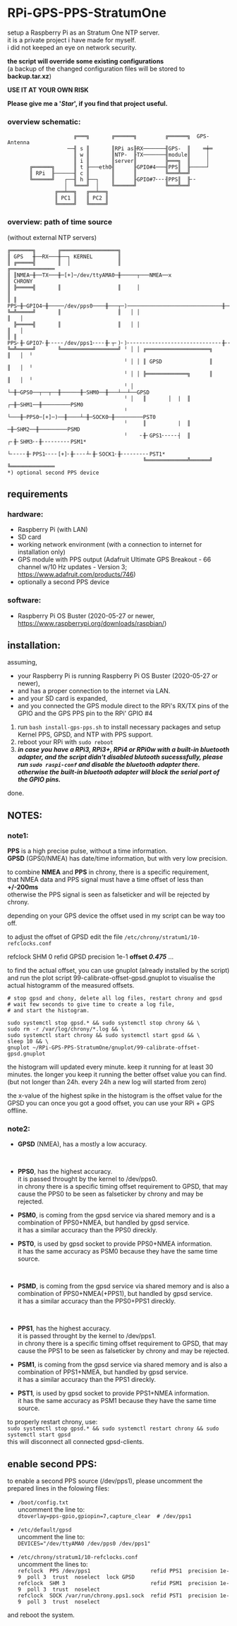 # RPi-GPS-PPS-StratumOne

setup a Raspberry Pi as an Stratum One NTP server.<br />
it is a private project i have made for myself.<br />
i did not keeped an eye on network security.

**the script will override some existing configurations**<br />
(a backup of the changed configuration files will be stored to **backup.tar.xz**)

**USE IT AT YOUR OWN RISK**

**Please give me a '_Star_', if you find that project useful.**

### overview schematic:
```
                     ╔═══╗       ╔══════╗         ╔══════╗  GPS-Antenna
                   ──╢ s ║       ║RPi as╟RX───────╢GPS-  ║    ═╪═
                     ║ w ║       ║NTP-  ╟TX───────╢module║     │
                     ║ i ║       ║server║         ╠═══╗  ║     │
       ╔══════╗      ║ t ╟───eth0╢      ╟GPIO#4───╢PPS║  ╟─────┘
       ║ RPi  ╟──────╢ c ║       ║      ║         ╚═══╩══╝
       ╚══════╝   ┌──╢ h ╟──┐    ║      ╟GPIO#7╴╴╴╢PPS║  ╟╴╴
                  │  ╚═══╝  │    ╚══════╝         ╚═══╩══╝
               ╔══╧══╗   ╔══╧══╗
               ║ PC1 ║   ║ PC2 ║
               ╚═════╝   ╚═════╝
```
### overview: path of time source
(without external NTP servers)
```
╔═══════╗       ╔══════════════════╗
║ GPS   ╫──RX───╫──┐ KERNEL        ║
║ ╔═════╣       ║  │               ║                                    ╔══════════════
║ ║NMEA─╫──TX───╫─[+]─/dev/ttyAMA0─╫─────┬───NMEA──x                    ║ CHRONY
║ ╠═════╣       ║                  ║     │                              ║
║ ║ PPS─╫─GPIO4─╫─────/dev/pps0────╫───┬─)──────────────────────────────╫──[+]────PPS0
╚═╩═════╝       ║                  ║   │ │                              ║   │
  ╠═════╣       ║                  ║   │ │                              ║   │
║ ║ PPS╴╫╴GPIO7╴╫╴╴╴╴╴/dev/pps1╴╴╴╴╫╴┬╴)╴)╴╴╴╴╴╴╴╴╴╴╴╴╴╴╴╴╴╴╴╴╴╴╴╴╴╴╴╴╴╴╫╴╴╴)╴[+]╴PPS1*
╚═╩═════╝       ╚══════════════════╝ ╵ │ │ ╔════════════════════╗       ║   │  ╵
                                     ╵ │ │ ║ GPSD               ║       ║   │  ╵
                                     ╵ │ │ ╠═════════════╗      ║       ║   │  ╵
                                     ╵ │ └─╫─GPS0──┬──┬──╫──────╫─SHM0──╫───┴──┴──GPSD
                                     ╵ │   ║       │  |  ║    ┌─╫─SHM1──╫─────────PSM0
                                     ╵ └───╫─PPS0─[+]─)──╫────┴─╫─SOCK0─╫─────────PST0
                                     ╵     ║          |  ║     ─╫─SHM2──╫─────────PSMD
                                     ╵    ╴╫╴GPS1╴╴╴╴╴┤  ║    ┌╴╫╴SHM3╴╴╫╴╴╴╴╴╴╴╴╴PSM1*
                                     └╴╴╴╴╴╫╴PPS1╴╴╴╴[+]╴╫╴╴╴╴┴╴╫╴SOCK1╴╫╴╴╴╴╴╴╴╴╴PST1*
                                           ╚═════════════╩══════╝       ╚══════════════
*) optional second PPS device
```
## requirements

### hardware:
- Raspberry Pi (with LAN)
- SD card
- working network environment (with a connection to internet for installation only)
- GPS module with PPS output (Adafruit Ultimate GPS Breakout - 66 channel w/10 Hz updates - Version 3; https://www.adafruit.com/products/746)
- optionally a second PPS device

### software:
- Raspberry Pi OS Buster (2020-05-27 or newer, https://www.raspberrypi.org/downloads/raspbian/)

## installation:
assuming,
- your Raspberry Pi is running Raspberry Pi OS Buster (2020-05-27 or newer),
- and has a proper connection to the internet via LAN.
- and your SD card is expanded,
- and you connected the GPS module direct to the RPi's RX/TX pins of the GPIO and the GPS PPS pin to the RPi' GPIO #4

1. run `bash install-gps-pps.sh` to install necessary packages and setup Kernel PPS, GPSD, and NTP with PPS support.
2. reboot your RPi with `sudo reboot`
3. **_in case you have a RPi3, RPi3+, RPi4 or RPi0w with a built-in bluetooth adapter, and the script didn't disabled blutooth sucesssfully, please run `sudo raspi-conf` and disable the bluetooth adapter there. otherwise the built-in bluetooth adapter will block the serial port of the GPIO pins._**

done.

## NOTES:
### note1:
**PPS** is a high precise pulse, without a time information.<br />
**GPSD** (GPS0/NMEA)  has date/time information, but with very low precision.

to combine **NMEA** and **PPS** in chrony, there is a specific requirement,<br />
that NMEA data and PPS signal must have a time offset of less than **+/-200ms**<br />
otherwise the PPS signal is seen as falseticker and will be rejected by chrony.

depending on your GPS device the offset used in my script can be way too off.

to adjust the offset of GPSD edit the file `/etc/chrony/stratum1/10-refclocks.conf`

refclock  SHM 0  refid GPSD  precision 1e-1  **offset _0.475_**  ...

to find the actual offset, you can use gnuplot (already installed by the script)
and run the plot script 99-calibrate-offset-gpsd.gnuplot
to visualise the actual histogramm of the measured offsets.<br />
```
# stop gpsd and chony, delete all log files, restart chrony and gpsd
# wait few seconds to give time to create a log file,
# and start the histogram.

sudo systemctl stop gpsd.* && sudo systemctl stop chrony && \
sudo rm -r /var/log/chrony/*.log && \
sudo systemctl start chrony && sudo systemctl start gpsd && \
sleep 10 && \
gnuplot ~/RPi-GPS-PPS-StratumOne/gnuplot/99-calibrate-offset-gpsd.gnuplot
```
the histogram will updated every minute. keep it running for at least 30 minutes.
the longer you keep it running the better offset value you can find.
(but not longer than 24h. every 24h a new log will started from zero)

the x-value of the highest spike in the histogram is the offset value for the GPSD you can 
once you got a good offset, you can use your RPi + GPS offline.

### note2:
- **GPSD** (NMEA), has a mostly a low accuracy.
<br />

- **PPS0**, has the highest accuracy.<br />
it is passed throught by the kernel to /dev/pps0.<br />
in chrony there is a specific timing offset requirement to GPSD, that may cause the PPS0 to be seen as falseticker by chrony and may be rejected.

- **PSM0**, is coming from the gpsd service via shared memory and is a combination of PPS0+NMEA, but handled by gpsd service.<br />
it has a similar accuracy than the PPS0 direckly.

- **PST0**, is used by gpsd socket to provide PPS0+NMEA information.<br />
it has the same accuracy as PSM0 because they have the same time source.
<br />


- **PSMD**, is coming from the gpsd service via shared memory and is also a combination of PPS0+NMEA(+PPS1), but handled by gpsd service.<br />
it has a similar accuracy than the PPS0+PPS1 direckly.
<br />


- **PPS1**, has the highest accuracy.<br />
it is passed throught by the kernel to /dev/pps1.<br />
in chrony there is a specific timing offset requirement to GPSD, that may cause the PPS1 to be seen as falseticker by chrony and may be rejected.

- **PSM1**, is coming from the gpsd service via shared memory and is also a combination of PPS1+NMEA, but handled by gpsd service.<br />
it has a similar accuracy than the PPS1 direckly.

- **PST1**, is used by gpsd socket to provide PPS1+NMEA information.<br />
it has the same accuracy as PSM1 because they have the same time source.

to properly restart chrony, use:<br />
`sudo systemctl stop gpsd.* && sudo systemctl restart chrony && sudo systemctl start gpsd`<br />
this will disconnect all connected gpsd-clients.

## enable second PPS:
to enable a second PPS source (/dev/pps1), please uncomment the prepared lines in the folowing files:

- `/boot/config.txt`<br />
uncomment the line to:<br />
`dtoverlay=pps-gpio,gpiopin=7,capture_clear  # /dev/pps1`

- `/etc/default/gpsd`<br />
uncomment the line to:<br />
`DEVICES="/dev/ttyAMA0 /dev/pps0 /dev/pps1"`

- `/etc/chrony/stratum1/10-refclocks.conf`<br />
uncomment the lines to:<br />
`refclock  PPS /dev/pps1                   refid PPS1  precision 1e-9  poll 3  trust  noselect  lock GPSD`<br />
`refclock  SHM 3                           refid PSM1  precision 1e-9  poll 3  trust  noselect`<br />
`refclock  SOCK /var/run/chrony.pps1.sock  refid PST1  precision 1e-9  poll 3  trust  noselect`

and reboot the system.
